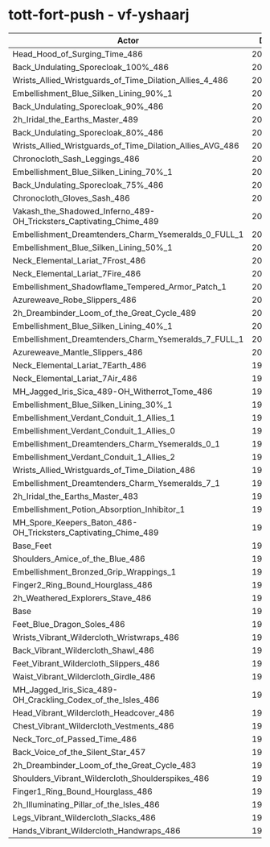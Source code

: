 # tott-fort-push - vf-yshaarj
| Actor | DPS | Increase |
|---|:---:|:---:|
|Head_Hood_of_Surging_Time_486|202329|1.89%|
|Back_Undulating_Sporecloak_100%_486|202324|1.89%|
|Wrists_Allied_Wristguards_of_Time_Dilation_Allies_4_486|202194|1.83%|
|Embellishment_Blue_Silken_Lining_90%_1|202098|1.78%|
|Back_Undulating_Sporecloak_90%_486|202046|1.75%|
|2h_Iridal_the_Earths_Master_489|201903|1.68%|
|Back_Undulating_Sporecloak_80%_486|201556|1.51%|
|Wrists_Allied_Wristguards_of_Time_Dilation_Allies_AVG_486|201505|1.48%|
|Chronocloth_Sash_Leggings_486|201439|1.45%|
|Embellishment_Blue_Silken_Lining_70%_1|201391|1.42%|
|Back_Undulating_Sporecloak_75%_486|201390|1.42%|
|Chronocloth_Gloves_Sash_486|201184|1.32%|
|Vakash_the_Shadowed_Inferno_489-OH_Tricksters_Captivating_Chime_489|200834|1.14%|
|Embellishment_Dreamtenders_Charm_Ysemeralds_0_FULL_1|200769|1.11%|
|Embellishment_Blue_Silken_Lining_50%_1|200501|0.97%|
|Neck_Elemental_Lariat_7Frost_486|200491|0.97%|
|Neck_Elemental_Lariat_7Fire_486|200486|0.97%|
|Embellishment_Shadowflame_Tempered_Armor_Patch_1|200372|0.91%|
|Azureweave_Robe_Slippers_486|200347|0.90%|
|2h_Dreambinder_Loom_of_the_Great_Cycle_489|200310|0.88%|
|Embellishment_Blue_Silken_Lining_40%_1|200200|0.82%|
|Embellishment_Dreamtenders_Charm_Ysemeralds_7_FULL_1|200136|0.79%|
|Azureweave_Mantle_Slippers_486|200073|0.76%|
|Neck_Elemental_Lariat_7Earth_486|199900|0.67%|
|Neck_Elemental_Lariat_7Air_486|199838|0.64%|
|MH_Jagged_Iris_Sica_489-OH_Witherrot_Tome_486|199759|0.60%|
|Embellishment_Blue_Silken_Lining_30%_1|199729|0.59%|
|Embellishment_Verdant_Conduit_1_Allies_1|199694|0.57%|
|Embellishment_Verdant_Conduit_1_Allies_0|199652|0.55%|
|Embellishment_Dreamtenders_Charm_Ysemeralds_0_1|199603|0.52%|
|Embellishment_Verdant_Conduit_1_Allies_2|199600|0.52%|
|Wrists_Allied_Wristguards_of_Time_Dilation_486|199492|0.47%|
|Embellishment_Dreamtenders_Charm_Ysemeralds_7_1|199147|0.29%|
|2h_Iridal_the_Earths_Master_483|199104|0.27%|
|Embellishment_Potion_Absorption_Inhibitor_1|198928|0.18%|
|MH_Spore_Keepers_Baton_486-OH_Tricksters_Captivating_Chime_489|198865|0.15%|
|Base_Feet|198720|0.08%|
|Shoulders_Amice_of_the_Blue_486|198607|0.02%|
|Embellishment_Bronzed_Grip_Wrappings_1|198603|0.02%|
|Finger2_Ring_Bound_Hourglass_486|198600|0.02%|
|2h_Weathered_Explorers_Stave_486|198579|0.01%|
|Base|198567|0.00%|
|Feet_Blue_Dragon_Soles_486|198465|-0.05%|
|Wrists_Vibrant_Wildercloth_Wristwraps_486|198420|-0.07%|
|Back_Vibrant_Wildercloth_Shawl_486|198296|-0.14%|
|Feet_Vibrant_Wildercloth_Slippers_486|198267|-0.15%|
|Waist_Vibrant_Wildercloth_Girdle_486|198227|-0.17%|
|MH_Jagged_Iris_Sica_489-OH_Crackling_Codex_of_the_Isles_486|197934|-0.32%|
|Head_Vibrant_Wildercloth_Headcover_486|197927|-0.32%|
|Chest_Vibrant_Wildercloth_Vestments_486|197903|-0.33%|
|Neck_Torc_of_Passed_Time_486|197895|-0.34%|
|Back_Voice_of_the_Silent_Star_457|197839|-0.37%|
|2h_Dreambinder_Loom_of_the_Great_Cycle_483|197754|-0.41%|
|Shoulders_Vibrant_Wildercloth_Shoulderspikes_486|197674|-0.45%|
|Finger1_Ring_Bound_Hourglass_486|197508|-0.53%|
|2h_Illuminating_Pillar_of_the_Isles_486|197372|-0.60%|
|Legs_Vibrant_Wildercloth_Slacks_486|197089|-0.74%|
|Hands_Vibrant_Wildercloth_Handwraps_486|196959|-0.81%|
